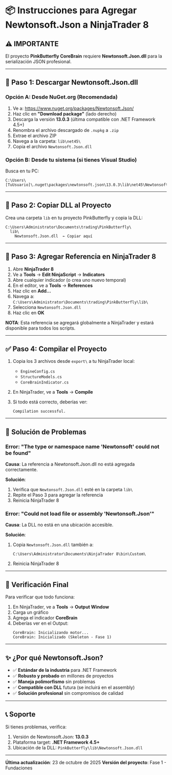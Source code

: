 # 📦 Instrucciones para Agregar Newtonsoft.Json a NinjaTrader 8

## ⚠️ IMPORTANTE
El proyecto **PinkButterfly CoreBrain** requiere **Newtonsoft.Json.dll** para la serialización JSON profesional.

---

## 🔧 Paso 1: Descargar Newtonsoft.Json.dll

### Opción A: Desde NuGet.org (Recomendada)

1. Ve a: https://www.nuget.org/packages/Newtonsoft.Json/
2. Haz clic en **"Download package"** (lado derecho)
3. Descarga la versión **13.0.3** (última compatible con .NET Framework 4.5+)
4. Renombra el archivo descargado de `.nupkg` a `.zip`
5. Extrae el archivo ZIP
6. Navega a la carpeta: `lib\net45\`
7. Copia el archivo `Newtonsoft.Json.dll`

### Opción B: Desde tu sistema (si tienes Visual Studio)

Busca en tu PC:
```
C:\Users\[TuUsuario]\.nuget\packages\newtonsoft.json\13.0.3\lib\net45\Newtonsoft.Json.dll
```

---

## 📁 Paso 2: Copiar DLL al Proyecto

Crea una carpeta `lib` en tu proyecto PinkButterfly y copia la DLL:

```
C:\Users\Administrator\Documents\trading\PinkButterfly\
  lib\
    Newtonsoft.Json.dll  ← Copiar aquí
```

---

## 🔗 Paso 3: Agregar Referencia en NinjaTrader 8

1. Abre **NinjaTrader 8**
2. Ve a **Tools** → **Edit NinjaScript** → **Indicators**
3. Abre cualquier indicador (o crea uno nuevo temporal)
4. En el editor, ve a **Tools** → **References**
5. Haz clic en **Add...**
6. Navega a: `C:\Users\Administrator\Documents\trading\PinkButterfly\lib\`
7. Selecciona `Newtonsoft.Json.dll`
8. Haz clic en **OK**

**NOTA**: Esta referencia se agregará globalmente a NinjaTrader y estará disponible para todos los scripts.

---

## ✅ Paso 4: Compilar el Proyecto

1. Copia los 3 archivos desde `export\` a tu NinjaTrader local:
   - `EngineConfig.cs`
   - `StructureModels.cs`
   - `CoreBrainIndicator.cs`

2. En NinjaTrader, ve a **Tools** → **Compile**

3. Si todo está correcto, deberías ver:
   ```
   Compilation successful.
   ```

---

## 🚨 Solución de Problemas

### Error: "The type or namespace name 'Newtonsoft' could not be found"

**Causa**: La referencia a Newtonsoft.Json.dll no está agregada correctamente.

**Solución**:
1. Verifica que `Newtonsoft.Json.dll` esté en la carpeta `lib\`
2. Repite el Paso 3 para agregar la referencia
3. Reinicia NinjaTrader 8

### Error: "Could not load file or assembly 'Newtonsoft.Json'"

**Causa**: La DLL no está en una ubicación accesible.

**Solución**:
1. Copia `Newtonsoft.Json.dll` también a:
   ```
   C:\Users\Administrator\Documents\NinjaTrader 8\bin\Custom\
   ```
2. Reinicia NinjaTrader 8

---

## 📝 Verificación Final

Para verificar que todo funciona:

1. En NinjaTrader, ve a **Tools** → **Output Window**
2. Carga un gráfico
3. Agrega el indicador **CoreBrain**
4. Deberías ver en el Output:
   ```
   CoreBrain: Inicializando motor...
   CoreBrain: Inicializado (Skeleton - Fase 1)
   ```

---

## ✨ ¿Por qué Newtonsoft.Json?

- ✅ **Estándar de la industria** para .NET Framework
- ✅ **Robusto y probado** en millones de proyectos
- ✅ **Maneja polimorfismo** sin problemas
- ✅ **Compatible con DLL** futura (se incluirá en el assembly)
- ✅ **Solución profesional** sin compromisos de calidad

---

## 📞 Soporte

Si tienes problemas, verifica:
1. Versión de Newtonsoft.Json: **13.0.3**
2. Plataforma target: **.NET Framework 4.5+**
3. Ubicación de la DLL: `PinkButterfly\lib\Newtonsoft.Json.dll`

---

**Última actualización**: 23 de octubre de 2025
**Versión del proyecto**: Fase 1 - Fundaciones

